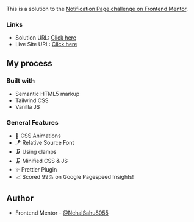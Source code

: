 This is a solution to the [Notification Page challenge on Frontend Mentor](https://www.frontendmentor.io/challenges/notifications-page-DqK5QAmKbC).

### Links

- Solution URL: [Click here](https://github.com/NehalSahu8055/Responsive-Notification-Page)
- Live Site URL: [Click here](https://notification-page-nehal.netlify.app/)

## My process

### Built with

- Semantic HTML5 markup
- Tailwind CSS
- Vanilla JS

### General Features

- 🫧 CSS Animations
- 🪁 Relative Source Font
- 🗜️ Using clamps
- 🗜 Minified CSS & JS
- ✨ Prettier Plugin
- 📈 Scored 99% on Google Pagespeed Insights!

## Author

- Frontend Mentor - [@NehalSahu8055](https://www.frontendmentor.io/profile/NehalSahu8055)
